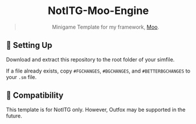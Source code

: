 <div align="center">
  
# NotITG-Moo-Engine

> Minigame Template for my framework, [Moo](https://github.com/Jaezmien/NotITG-Moo).
  
</div>

## :hammer: Setting Up
Download and extract this repository to the root folder of your simfile.

If a file already exists, copy `#FGCHANGES`, `#BGCHANGES`, and `#BETTERBGCHANGES` to your `.sm` file.

## :older_adult: Compatibility
This template is for NotITG only. However, Outfox may be supported in the future.
